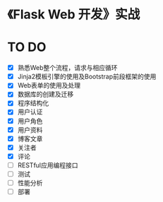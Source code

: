 # 《Flask Web 开发》实战
# TO DO
* [X] 熟悉Web整个流程，请求与相应循环
* [X] Jinja2模板引擎的使用及Bootstrap前段框架的使用
* [X] Web表单的使用及处理
* [X] 数据库的创建及迁移
* [X] 程序结构化
* [X] 用户认证
* [X] 用户角色
* [X] 用户资料
* [X] 博客文章
* [X] 关注者
* [X] 评论
* [ ] RESTful应用编程接口
* [ ] 测试
* [ ] 性能分析
* [ ] 部署
